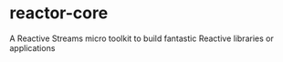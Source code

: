 # reactor-core
A Reactive Streams micro toolkit to build fantastic Reactive libraries or applications 
